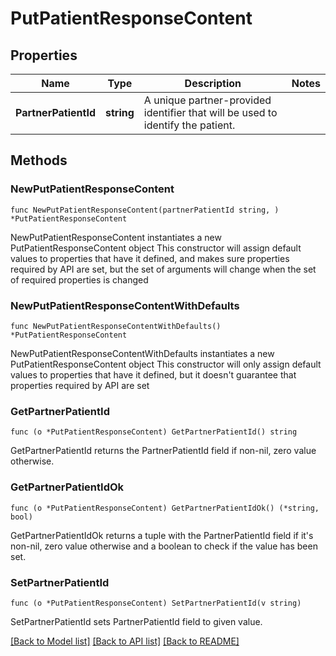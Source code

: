 # PutPatientResponseContent

## Properties

Name | Type | Description | Notes
------------ | ------------- | ------------- | -------------
**PartnerPatientId** | **string** | A unique partner-provided identifier that will be used to identify the patient. | 

## Methods

### NewPutPatientResponseContent

`func NewPutPatientResponseContent(partnerPatientId string, ) *PutPatientResponseContent`

NewPutPatientResponseContent instantiates a new PutPatientResponseContent object
This constructor will assign default values to properties that have it defined,
and makes sure properties required by API are set, but the set of arguments
will change when the set of required properties is changed

### NewPutPatientResponseContentWithDefaults

`func NewPutPatientResponseContentWithDefaults() *PutPatientResponseContent`

NewPutPatientResponseContentWithDefaults instantiates a new PutPatientResponseContent object
This constructor will only assign default values to properties that have it defined,
but it doesn't guarantee that properties required by API are set

### GetPartnerPatientId

`func (o *PutPatientResponseContent) GetPartnerPatientId() string`

GetPartnerPatientId returns the PartnerPatientId field if non-nil, zero value otherwise.

### GetPartnerPatientIdOk

`func (o *PutPatientResponseContent) GetPartnerPatientIdOk() (*string, bool)`

GetPartnerPatientIdOk returns a tuple with the PartnerPatientId field if it's non-nil, zero value otherwise
and a boolean to check if the value has been set.

### SetPartnerPatientId

`func (o *PutPatientResponseContent) SetPartnerPatientId(v string)`

SetPartnerPatientId sets PartnerPatientId field to given value.



[[Back to Model list]](../README.md#documentation-for-models) [[Back to API list]](../README.md#documentation-for-api-endpoints) [[Back to README]](../README.md)


